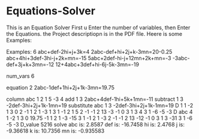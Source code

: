# Equations-Solver
This is an Equation Solver 
First u Enter the number of variables, then  Enter the Equations.
the Project descriptiopn is in the PDF file.
Heere is some Examples:

Examples:
6
abc+def-2hi+j+3k=4
2abc-def+hi+2j+k-3mn=20-0.25
abc+4hi+3def-3hi-j+2k+mn=-15
5abc+2def-hi-j+12mn+2k+mn=-3
-3abc-def+3j+k+3mn=-12
12+4abc+3def+hi-6j-5k-3mn=-19

num_vars
6

equation 2
2abc-1def+1hi+2j+1k-3mn=19.75

column abc
1
2
1
5
-3
4
add 1 3
2abc+4def-1hi+5k+1mn=-11
subtract 1 3
-2def-3hi+2j+1k-1mn=19
substitute abc 1 3
-2def-3hi+2j+1k-1mn=19
D
1  1  -2  1  3  0
2  -1  1  2  1  -3
1  3  1  -1  2  1
5  2  -1  -1  2  13
-3  -1  0  3  1  3
4  3  1  -6  -5  -3
D abc
4  1  -2  1  3  0
19.75  -1  1  2  1  -3
-15  3  1  -1  2  1
-3  2  -1  -1  2  13
-12  -1  0  3  1  3
-31  3  1  -6  -5  -3
D_value
5216
solve
abc is: 2.8587
def is: -16.7458
hi is: 2.4768
j is: -9.36618
k is: 10.7356
mn is: -0.935583
